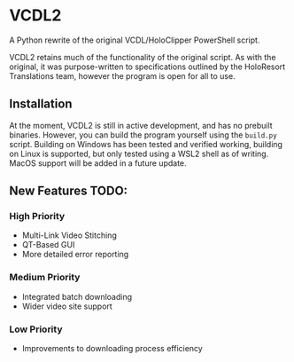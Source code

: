 # VCDL2
A Python rewrite of the original VCDL/HoloClipper PowerShell script.

VCDL2 retains much of the functionality of the original script. As with the original, it was purpose-written to specifications outlined by the HoloResort Translations team, however the program is open for all to use.

## Installation
At the moment, VCDL2 is still in active development, and has no prebuilt binaries. However, you can build the program yourself using the `build.py` script. Building on Windows has been tested and verified working, building on Linux is supported, but only tested using a WSL2 shell as of writing. MacOS support will be added in a future update.

## New Features TODO:

### High Priority

- Multi-Link Video Stitching
- QT-Based GUI
- More detailed error reporting

### Medium Priority

- Integrated batch downloading
- Wider video site support

### Low Priority

- Improvements to downloading process efficiency
